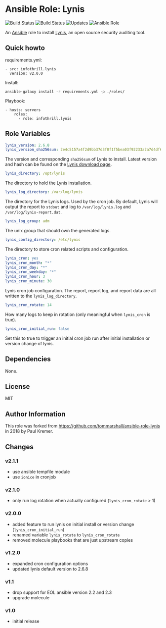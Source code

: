 # Ansible Role: Lynis

[![Build Status](https://img.shields.io/travis/infothrill/ansible-role-lynis/master.svg?label=travis_master)](https://travis-ci.org/infothrill/ansible-role-lynis)
[![Build Status](https://img.shields.io/travis/infothrill/ansible-role-lynis/develop.svg?label=travis_develop)](https://travis-ci.org/infothrill/ansible-role-lynis)
[![Updates](https://pyup.io/repos/github/infothrill/ansible-role-lynis/shield.svg)](https://pyup.io/repos/github/infothrill/ansible-role-lynis/)
[![Ansible Role](https://img.shields.io/ansible/role/25378.svg)](https://galaxy.ansible.com/infothrill/lynis/)


An [Ansible](http://www.ansible.com) role to install [Lynis](https://cisofy.com/lynis/),
an open source security auditing tool.

## Quick howto

requirements.yml:

    - src: infothrill.lynis
      version: v2.0.0

Install:

    ansible-galaxy install -r requirements.yml -p ./roles/

Playbook:

    - hosts: servers
        roles:
          - role: infothrill.lynis


## Role Variables

```yml
lynis_version: 2.6.8
lynis_version_sha256sum: 2e4c5157a4f2d9bb37d3f0f1f5bea03f92233a2a7d4df6eddf231a784087dfac
```
The version and corresponding `sha256sum` of Lynis to install. Latest version
and hash can be found on the [Lynis download page](https://cisofy.com/download/lynis/).

```yml
lynis_directory: /opt/lynis
```
The directory to hold the Lynis installation.

```yml
lynis_log_directory: /var/log/lynis
```
The directory for the Lynis logs. Used by the cron job. By default, Lynis will
output the report to `stdout` and log to `/var/log/lynis.log` and
`/var/log/lynis-report.dat`.

```yml
lynis_log_group: adm
```
The unix group that should own the generated logs.

```yml
lynis_config_directory: /etc/lynis
```
The directory to store cron related scripts and configuration.

```yml
lynis_cron: yes
lynis_cron_month: "*"
lynis_cron_day: "*"
lynis_cron_weekday: "*"
lynis_cron_hour: 3
lynis_cron_minute: 30
```
Lynis cron job configuration. The report, report log, and report data are
all written to the `lynis_log_directory`.

```yml
lynis_cron_rotate: 14
```
How many logs to keep in rotation (only meaningful when `lynis_cron` is true).

```yml
lynis_cron_initial_run: false
```
Set this to true to trigger an initial cron job run after initial
installation or version change of lynis.

## Dependencies

None.

## License

MIT

## Author Information

This role was forked from https://github.com/tommarshall/ansible-role-lynis
in 2018 by Paul Kremer.

## Changes

### v2.1.1

* use ansible tempfile module
* use `ionice` in cronjob

### v2.1.0

* only run log rotation when actually configured (`lynis_cron_rotate` > 1)

### v2.0.0

* added feature to run lynis on initial install or version change (`lynis_cron_initial_run`)
* renamed variable `lynis_rotate` to `lynis_cron_rotate`
* removed molecule playbooks that are just upstream copies

### v1.2.0

* expanded cron configuration options
* updated lynis default version to 2.6.8

### v1.1

* drop support for EOL ansible version 2.2 and 2.3
* upgrade molecule

### v1.0

* initial release
